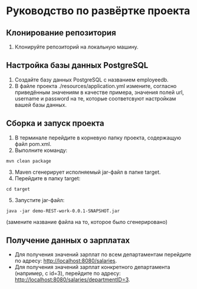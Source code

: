 # Руководство по развёртке проекта

## Клонирование репозитория
1. Клонируйте репозиторий на локальную машину.

## Настройка базы данных PostgreSQL
1. Создайте базу данных PostgreSQL с названием employeedb.
2. В файле проекта ./resources/application.yml измените, согласно приведённым значениям в качестве примера, значения полей url, username и password на те, которые соответсвуют настройкам вашей базы данных.

## Сборка и запуск проекта
1. В терминале перейдите в корневую папку проекта, содержащую файл pom.xml.
2. Выполните команду:
```
mvn clean package
```
3. Maven сгенерирует исполняемый jar-файл в папке target.
4. Перейдите в папку target:
```
cd target
```
5. Запустите jar-файл:
```
java -jar demo-REST-work-0.0.1-SNAPSHOT.jar 
```
(замените название файла на то, которое было сгенерировано)

## Получение данных о зарплатах
- Для получения значений зарплат по всем департаментам перейдите по адресу: [http://localhost:8080/salaries](http://localhost:8080/salaries).
- Для получения значений зарплат конкретного департамента (например, с id=3), перейдите по адресу: [http://localhost:8080/salaries/departmentID=3](http://localhost:8080/salaries/departmentID=3).
